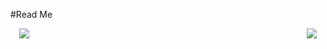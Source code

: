 #Read Me

<div style="display:flex;justify-content:space-between; padding:0 1em 0 1em">
<a href="https://github.com/nekitori">
  <img align="center" src="https://github-readme-stats.vercel.app/api/top-langs/?username=nekitori" />
</a>
<a href="https://github.com/nekitori/">
  <img align="center" src="https://github-readme-stats.vercel.app/api?username=nekitori&count_private=true" />
</a>
</div>
